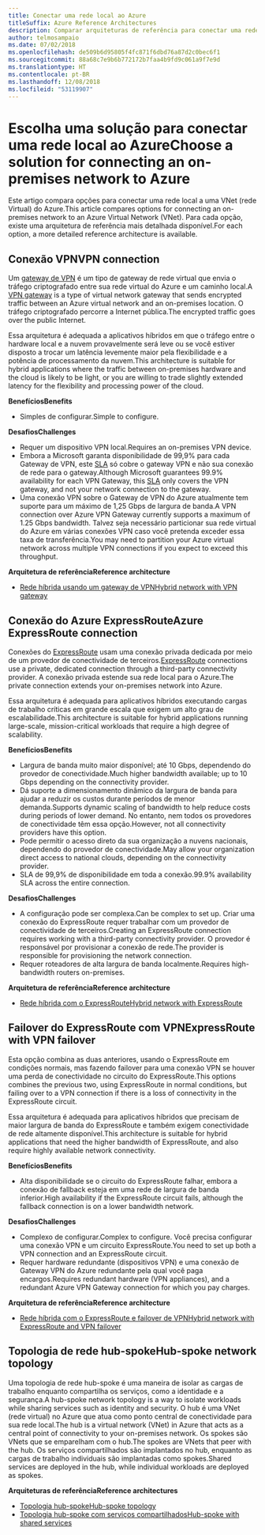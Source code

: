 ```yaml
---
title: Conectar uma rede local ao Azure
titleSuffix: Azure Reference Architectures
description: Comparar arquiteturas de referência para conectar uma rede local ao Azure.
author: telmosampaio
ms.date: 07/02/2018
ms.openlocfilehash: de509b6d95805f4fc871f6dbd76a87d2c0bec6f1
ms.sourcegitcommit: 88a68c7e9b6b772172b7faa4b9fd9c061a9f7e9d
ms.translationtype: HT
ms.contentlocale: pt-BR
ms.lasthandoff: 12/08/2018
ms.locfileid: "53119907"
---
```

# <a name="choose-a-solution-for-connecting-an-on-premises-network-to-azure"></a><span data-ttu-id="f46aa-103">Escolha uma solução para conectar uma rede local ao Azure</span><span class="sxs-lookup"><span data-stu-id="f46aa-103">Choose a solution for connecting an on-premises network to Azure</span></span>

<span data-ttu-id="f46aa-104">Este artigo compara opções para conectar uma rede local a uma VNet (rede Virtual) do Azure.</span><span class="sxs-lookup"><span data-stu-id="f46aa-104">This article compares options for connecting an on-premises network to an Azure Virtual Network (VNet).</span></span> <span data-ttu-id="f46aa-105">Para cada opção, existe uma arquitetura de referência mais detalhada disponível.</span><span class="sxs-lookup"><span data-stu-id="f46aa-105">For each option, a more detailed reference architecture is available.</span></span>

## <a name="vpn-connection"></a><span data-ttu-id="f46aa-106">Conexão VPN</span><span class="sxs-lookup"><span data-stu-id="f46aa-106">VPN connection</span></span>

<span data-ttu-id="f46aa-107">Um [gateway de VPN](/azure/vpn-gateway/vpn-gateway-about-vpngateways) é um tipo de gateway de rede virtual que envia o tráfego criptografado entre sua rede virtual do Azure e um caminho local.</span><span class="sxs-lookup"><span data-stu-id="f46aa-107">A [VPN gateway](/azure/vpn-gateway/vpn-gateway-about-vpngateways) is a type of virtual network gateway that sends encrypted traffic between an Azure virtual network and an on-premises location.</span></span> <span data-ttu-id="f46aa-108">O tráfego criptografado percorre a Internet pública.</span><span class="sxs-lookup"><span data-stu-id="f46aa-108">The encrypted traffic goes over the public Internet.</span></span>

<span data-ttu-id="f46aa-109">Essa arquitetura é adequada a aplicativos híbridos em que o tráfego entre o hardware local e a nuvem provavelmente será leve ou se você estiver disposto a trocar um latência levemente maior pela flexibilidade e a potência de processamento da nuvem.</span><span class="sxs-lookup"><span data-stu-id="f46aa-109">This architecture is suitable for hybrid applications where the traffic between on-premises hardware and the cloud is likely to be light, or you are willing to trade slightly extended latency for the flexibility and processing power of the cloud.</span></span>

<span data-ttu-id="f46aa-110">**Benefícios**</span><span class="sxs-lookup"><span data-stu-id="f46aa-110">**Benefits**</span></span>

- <span data-ttu-id="f46aa-111">Simples de configurar.</span><span class="sxs-lookup"><span data-stu-id="f46aa-111">Simple to configure.</span></span>

<span data-ttu-id="f46aa-112">**Desafios**</span><span class="sxs-lookup"><span data-stu-id="f46aa-112">**Challenges**</span></span>

- <span data-ttu-id="f46aa-113">Requer um dispositivo VPN local.</span><span class="sxs-lookup"><span data-stu-id="f46aa-113">Requires an on-premises VPN device.</span></span>
- <span data-ttu-id="f46aa-114">Embora a Microsoft garanta disponibilidade de 99,9% para cada Gateway de VPN, este [SLA](https://azure.microsoft.com/support/legal/sla/vpn-gateway/) só cobre o gateway VPN e não sua conexão de rede para o gateway.</span><span class="sxs-lookup"><span data-stu-id="f46aa-114">Although Microsoft guarantees 99.9% availability for each VPN Gateway, this [SLA](https://azure.microsoft.com/support/legal/sla/vpn-gateway/) only covers the VPN gateway, and not your network connection to the gateway.</span></span>
- <span data-ttu-id="f46aa-115">Uma conexão VPN sobre o Gateway de VPN do Azure atualmente tem suporte para um máximo de 1,25 Gbps de largura de banda.</span><span class="sxs-lookup"><span data-stu-id="f46aa-115">A VPN connection over Azure VPN Gateway currently supports a maximum of 1.25 Gbps bandwidth.</span></span> <span data-ttu-id="f46aa-116">Talvez seja necessário particionar sua rede virtual do Azure em várias conexões VPN caso você pretenda exceder essa taxa de transferência.</span><span class="sxs-lookup"><span data-stu-id="f46aa-116">You may need to partition your Azure virtual network across multiple VPN connections if you expect to exceed this throughput.</span></span>

<span data-ttu-id="f46aa-117">**Arquitetura de referência**</span><span class="sxs-lookup"><span data-stu-id="f46aa-117">**Reference architecture**</span></span>

- [<span data-ttu-id="f46aa-118">Rede híbrida usando um gateway de VPN</span><span class="sxs-lookup"><span data-stu-id="f46aa-118">Hybrid network with VPN gateway</span></span>](./vpn.md)

## <a name="azure-expressroute-connection"></a><span data-ttu-id="f46aa-119">Conexão do Azure ExpressRoute</span><span class="sxs-lookup"><span data-stu-id="f46aa-119">Azure ExpressRoute connection</span></span>

<span data-ttu-id="f46aa-120">Conexões do [ExpressRoute](/azure/expressroute/) usam uma conexão privada dedicada por meio de um provedor de conectividade de terceiros.</span><span class="sxs-lookup"><span data-stu-id="f46aa-120">[ExpressRoute](/azure/expressroute/) connections use a private, dedicated connection through a third-party connectivity provider.</span></span> <span data-ttu-id="f46aa-121">A conexão privada estende sua rede local para o Azure.</span><span class="sxs-lookup"><span data-stu-id="f46aa-121">The private connection extends your on-premises network into Azure.</span></span> 

<span data-ttu-id="f46aa-122">Essa arquitetura é adequada para aplicativos híbridos executando cargas de trabalho críticas em grande escala que exigem um alto grau de escalabilidade.</span><span class="sxs-lookup"><span data-stu-id="f46aa-122">This architecture is suitable for hybrid applications running large-scale, mission-critical workloads that require a high degree of scalability.</span></span> 

<span data-ttu-id="f46aa-123">**Benefícios**</span><span class="sxs-lookup"><span data-stu-id="f46aa-123">**Benefits**</span></span>

- <span data-ttu-id="f46aa-124">Largura de banda muito maior disponível; até 10 Gbps, dependendo do provedor de conectividade.</span><span class="sxs-lookup"><span data-stu-id="f46aa-124">Much higher bandwidth available; up to 10 Gbps depending on the connectivity provider.</span></span>
- <span data-ttu-id="f46aa-125">Dá suporte a dimensionamento dinâmico da largura de banda para ajudar a reduzir os custos durante períodos de menor demanda.</span><span class="sxs-lookup"><span data-stu-id="f46aa-125">Supports dynamic scaling of bandwidth to help reduce costs during periods of lower demand.</span></span> <span data-ttu-id="f46aa-126">No entanto, nem todos os provedores de conectividade têm essa opção.</span><span class="sxs-lookup"><span data-stu-id="f46aa-126">However, not all connectivity providers have this option.</span></span>
- <span data-ttu-id="f46aa-127">Pode permitir o acesso direto da sua organização a nuvens nacionais, dependendo do provedor de conectividade.</span><span class="sxs-lookup"><span data-stu-id="f46aa-127">May allow your organization direct access to national clouds, depending on the connectivity provider.</span></span>
- <span data-ttu-id="f46aa-128">SLA de 99,9% de disponibilidade em toda a conexão.</span><span class="sxs-lookup"><span data-stu-id="f46aa-128">99.9% availability SLA across the entire connection.</span></span>

<span data-ttu-id="f46aa-129">**Desafios**</span><span class="sxs-lookup"><span data-stu-id="f46aa-129">**Challenges**</span></span>

- <span data-ttu-id="f46aa-130">A configuração pode ser complexa.</span><span class="sxs-lookup"><span data-stu-id="f46aa-130">Can be complex to set up.</span></span> <span data-ttu-id="f46aa-131">Criar uma conexão do ExpressRoute requer trabalhar com um provedor de conectividade de terceiros.</span><span class="sxs-lookup"><span data-stu-id="f46aa-131">Creating an ExpressRoute connection requires working with a third-party connectivity provider.</span></span> <span data-ttu-id="f46aa-132">O provedor é responsável por provisionar a conexão de rede.</span><span class="sxs-lookup"><span data-stu-id="f46aa-132">The provider is responsible for provisioning the network connection.</span></span>
- <span data-ttu-id="f46aa-133">Requer roteadores de alta largura de banda localmente.</span><span class="sxs-lookup"><span data-stu-id="f46aa-133">Requires high-bandwidth routers on-premises.</span></span>

<span data-ttu-id="f46aa-134">**Arquitetura de referência**</span><span class="sxs-lookup"><span data-stu-id="f46aa-134">**Reference architecture**</span></span>

- [<span data-ttu-id="f46aa-135">Rede híbrida com o ExpressRoute</span><span class="sxs-lookup"><span data-stu-id="f46aa-135">Hybrid network with ExpressRoute</span></span>](./expressroute.md)

## <a name="expressroute-with-vpn-failover"></a><span data-ttu-id="f46aa-136">Failover do ExpressRoute com VPN</span><span class="sxs-lookup"><span data-stu-id="f46aa-136">ExpressRoute with VPN failover</span></span>

<span data-ttu-id="f46aa-137">Esta opção combina as duas anteriores, usando o ExpressRoute em condições normais, mas fazendo failover para uma conexão VPN se houver uma perda de conectividade no circuito do ExpressRoute.</span><span class="sxs-lookup"><span data-stu-id="f46aa-137">This options combines the previous two, using ExpressRoute in normal conditions, but failing over to a VPN connection if there is a loss of connectivity in the ExpressRoute circuit.</span></span>

<span data-ttu-id="f46aa-138">Essa arquitetura é adequada para aplicativos híbridos que precisam de maior largura de banda do ExpressRoute e também exigem conectividade de rede altamente disponível.</span><span class="sxs-lookup"><span data-stu-id="f46aa-138">This architecture is suitable for hybrid applications that need the higher bandwidth of ExpressRoute, and also require highly available network connectivity.</span></span> 

<span data-ttu-id="f46aa-139">**Benefícios**</span><span class="sxs-lookup"><span data-stu-id="f46aa-139">**Benefits**</span></span>

- <span data-ttu-id="f46aa-140">Alta disponibilidade se o circuito do ExpressRoute falhar, embora a conexão de fallback esteja em uma rede de largura de banda inferior.</span><span class="sxs-lookup"><span data-stu-id="f46aa-140">High availability if the ExpressRoute circuit fails, although the fallback connection is on a lower bandwidth network.</span></span>

<span data-ttu-id="f46aa-141">**Desafios**</span><span class="sxs-lookup"><span data-stu-id="f46aa-141">**Challenges**</span></span>

- <span data-ttu-id="f46aa-142">Complexo de configurar.</span><span class="sxs-lookup"><span data-stu-id="f46aa-142">Complex to configure.</span></span> <span data-ttu-id="f46aa-143">Você precisa configurar uma conexão VPN e um circuito ExpressRoute.</span><span class="sxs-lookup"><span data-stu-id="f46aa-143">You need to set up both a VPN connection and an ExpressRoute circuit.</span></span>
- <span data-ttu-id="f46aa-144">Requer hardware redundante (dispositivos VPN) e uma conexão de Gateway VPN do Azure redundante pela qual você paga encargos.</span><span class="sxs-lookup"><span data-stu-id="f46aa-144">Requires redundant hardware (VPN appliances), and a redundant Azure VPN Gateway connection for which you pay charges.</span></span>

<span data-ttu-id="f46aa-145">**Arquitetura de referência**</span><span class="sxs-lookup"><span data-stu-id="f46aa-145">**Reference architecture**</span></span>

- [<span data-ttu-id="f46aa-146">Rede híbrida com o ExpressRoute e failover de VPN</span><span class="sxs-lookup"><span data-stu-id="f46aa-146">Hybrid network with ExpressRoute and VPN failover</span></span>](./expressroute-vpn-failover.md)

## <a name="hub-spoke-network-topology"></a><span data-ttu-id="f46aa-147">Topologia de rede hub-spoke</span><span class="sxs-lookup"><span data-stu-id="f46aa-147">Hub-spoke network topology</span></span>

<span data-ttu-id="f46aa-148">Uma topologia de rede hub-spoke é uma maneira de isolar as cargas de trabalho enquanto compartilha os serviços, como a identidade e a segurança.</span><span class="sxs-lookup"><span data-stu-id="f46aa-148">A hub-spoke network topology is a way to isolate workloads while sharing services such as identity and security.</span></span> <span data-ttu-id="f46aa-149">O hub é uma VNet (rede virtual) no Azure que atua como ponto central de conectividade para sua rede local.</span><span class="sxs-lookup"><span data-stu-id="f46aa-149">The hub is a virtual network (VNet) in Azure that acts as a central point of connectivity to your on-premises network.</span></span> <span data-ttu-id="f46aa-150">Os spokes são VNets que se emparelham com o hub.</span><span class="sxs-lookup"><span data-stu-id="f46aa-150">The spokes are VNets that peer with the hub.</span></span> <span data-ttu-id="f46aa-151">Os serviços compartilhados são implantados no hub, enquanto as cargas de trabalho individuais são implantadas como spokes.</span><span class="sxs-lookup"><span data-stu-id="f46aa-151">Shared services are deployed in the hub, while individual workloads are deployed as spokes.</span></span>

<span data-ttu-id="f46aa-152">**Arquiteturas de referência**</span><span class="sxs-lookup"><span data-stu-id="f46aa-152">**Reference architectures**</span></span>

- [<span data-ttu-id="f46aa-153">Topologia hub-spoke</span><span class="sxs-lookup"><span data-stu-id="f46aa-153">Hub-spoke topology</span></span>](./hub-spoke.md)
- [<span data-ttu-id="f46aa-154">Topologia hub-spoke com serviços compartilhados</span><span class="sxs-lookup"><span data-stu-id="f46aa-154">Hub-spoke with shared services</span></span>](./shared-services.md)
